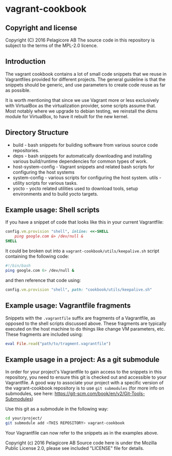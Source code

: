 vagrant-cookbook
================

Copyright and license
---------------------
Copyright (C) 2016 Pelagicore AB
The source code in this repository is subject to the terms of the MPL-2.0 licence.

Introduction 
------------
The vagrant cookbook contains a lot of small code snippets that we reuse in
Vagrantfiles provided for different projects. The general guideline is that the
snippets should be generic, and use parameters to create code reuse as far as
possible.

It is worth mentioning that since we use Vagrant more or less exclusively with 
VirtualBox as the virtualization provider, some scripts assume that. Most notably
where we upgrade to debian testing, we reinstall the dkms module for VirtualBox,
to have it rebuilt for the new kernel.

Directory Structure
-------------------
* build - bash snippets for building software from various source code 
repositories. 
* deps - bash snippets for automatically downloading and installing various 
build/runtime dependencies for common types of work.
* host-system-config - Vagrant snippets and related bash scripts for configuring 
the host systems
* system-config - various scripts for configuring the host system.
utils - utility scripts for various tasks.
* yocto - yocto related utilities used to download tools, setup environments and 
to build yocto targets. 


Example usage: Shell scripts
----------------------------
If you have a snippet of code that looks like this in your current Vagrantfile:

```ruby
config.vm.provision "shell", inline: <<-SHELL
    ping google.com &> /dev/null &
SHELL
```

It could be broken out into a `vagrant-cookbook/utils/keepalive.sh` script
containing the following code:

```bash
#!/bin/bash
ping google.com 6> /dev/null &
```

and then reference that code using:

```ruby
config.vm.provision "shell", path: "cookbook/utils/keepalive.sh"
```

Example usage: Vagrantfile fragments
------------------------------------
Snippets with the `.vagrantfile` suffix are fragments of a Vagrantfile, as
opposed to the shell scripts discussed above. These fragments are typically
executed on the host machine to do things like change VM parameters, etc. These
fragments are included using:

```ruby
eval File.read("path/to/tragment.vagrantfile")
```

Example usage in a project: As a git submodule
----------------------------------------------
In order for your project's Vagrantfile to gain access to the snippets in this
repository, you need to ensure this git is checked out and accessible to your
Vagrantfile. A good way to associate your project with a specific version of
the vagrant-cookbook repository is to use `git submodules` (for more info on
submodules, see here: https://git-scm.com/book/en/v2/Git-Tools-Submodules)

Use this git as a submodule in the following way:
```bash
cd your/project/
git submodule add <THIS REPOSITORY> vagrant-cookbook
```

Your Vagrantfile can now refer to the snippets as in the examples above.


Copyright (c) 2016 Pelagicore AB
Source code here is under the Mozilla Public License 2.0, please see
included "LICENSE" file for details.
